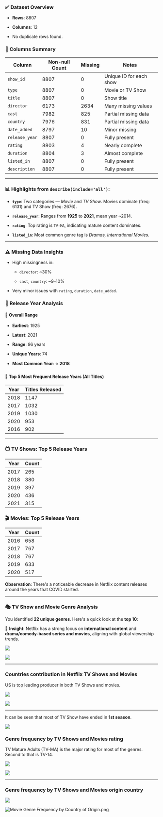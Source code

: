 ### ✅ **Dataset Overview**

- **Rows**: 8807

- **Columns**: 12

- No duplicate rows found.

### 🧾 **Columns Summary**

| Column         | Non-null Count | Missing | Notes                   |
| -------------- | -------------- | ------- | ----------------------- |
| `show_id`      | 8807           | 0       | Unique ID for each show |
| `type`         | 8807           | 0       | Movie or TV Show        |
| `title`        | 8807           | 0       | Show title              |
| `director`     | 6173           | 2634    | Many missing values     |
| `cast`         | 7982           | 825     | Partial missing data    |
| `country`      | 7976           | 831     | Partial missing data    |
| `date_added`   | 8797           | 10      | Minor missing           |
| `release_year` | 8807           | 0       | Fully present           |
| `rating`       | 8803           | 4       | Nearly complete         |
| `duration`     | 8804           | 3       | Almost complete         |
| `listed_in`    | 8807           | 0       | Fully present           |
| `description`  | 8807           | 0       | Fully present           |

---

### 📊 **Highlights from `describe(include='all')`:**

- **`type`**: Two categories — *Movie* and *TV Show*. Movies dominate (freq: 6131) and TV Show (freq: 2676).

- **`release_year`**: Ranges from **1925** to **2021**, mean year ~2014.

- **`rating`**: Top rating is `TV-MA`, indicating mature content dominates.

- **`listed_in`**: Most common genre tag is *Dramas, International Movies*.

---

### ⚠️ **Missing Data Insights**

- High missingness in:
  
  - `director`: ~30%
  
  - `cast`, `country`: ~9–10%

- Very minor issues with `rating`, `duration`, `date_added`.

### 🧭 **Release Year Analysis**

#### 📅 Overall Range

- **Earliest**: 1925

- **Latest**: 2021

- **Range**: 96 years

- **Unique Years**: 74

- **Most Common Year**: ⭐ **2018**

#### 🎯 Top 5 Most Frequent Release Years (All Titles)

| Year | Titles Released |
| ---- | --------------- |
| 2018 | 1147            |
| 2017 | 1032            |
| 2019 | 1030            |
| 2020 | 953             |
| 2016 | 902             |

---

### 📺 **TV Shows: Top 5 Release Years**

| Year | Count |
| ---- | ----- |
| 2017 | 265   |
| 2018 | 380   |
| 2019 | 397   |
| 2020 | 436   |
| 2021 | 315   |

### 🎬 **Movies: Top 5 Release Years**

| Year | Count |
| ---- | ----- |
| 2016 | 658   |
| 2017 | 767   |
| 2018 | 767   |
| 2019 | 633   |
| 2020 | 517   |

**Observation**: There's a noticeable decrease in Netflix content releases around the years that COVID started. 

---

### 🎭 **TV Show and Movie Genre Analysis**

You identified **22 unique genres**. Here's a quick look at the **top 10**:



🧠 **Insight**: Netflix has a strong focus on **international content** and **drama/comedy-based series and movies**, aligning with global viewership trends.

![](./Figs/tv-show-genres.png)

![](./Figs/movie-genres.png)

---

### Countries contribution in Netflix TV Shows and Movies

US is top leading producer in both TV Shows and movies. 

![](./Figs/tv-show-countries.png)

![](./Figs/movie-countries.png)

---

It can be seen that most of TV Show have ended in **1st season**.



![](./Figs/tv-show-by-season-number.png)

### Genre frequency by TV Shows and Movies rating

TV Mature Adults (TV-MA) is the major rating for most of the genres. Second to that is TV-14.

![](./Figs/Genre%20Frequency%20by%20TV%20Show%20Rating.png)

![](./Figs/Genre%20Frequency%20by%20Movie%20Rating.png)

---

### Genre frequency by TV Shows and Movies origin country



![](./Figs/TV%20Show%20Genre%20Frequency%20by%20Country%20of%20Origin.png)

![Movie Genre Frequency by Country of Origin.png](./Figs/Movie%20Genre%20Frequency%20by%20Country%20of%20Origin.png)
